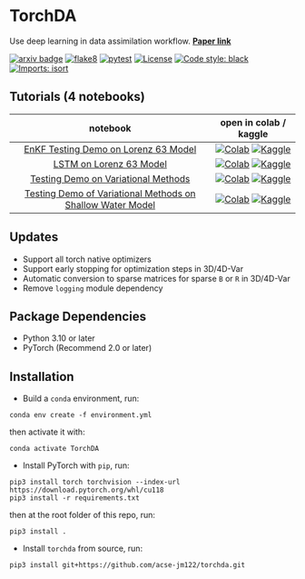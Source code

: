 # TorchDA
Use deep learning in data assimilation workflow.
[**Paper link**](https://arxiv.org/abs/2409.00244)

[![arxiv badge](https://img.shields.io/badge/arXiv-2409.00244-red)](https://arxiv.org/abs/2409.00244)
[![flake8](https://github.com/acse-jm122/irp-acse-jm122/actions/workflows/flake8-format-test.yml/badge.svg)](https://github.com/acse-jm122/irp-acse-jm122/actions/workflows/flake8-format-test.yml)
[![pytest](https://github.com/acse-jm122/irp-acse-jm122/actions/workflows/pytest-conda.yml/badge.svg)](https://github.com/acse-jm122/irp-acse-jm122/actions/workflows/pytest-conda.yml)
[![License](https://img.shields.io/github/license/acse-jm122/torchda
)](https://github.com/acse-jm122/torchda/blob/main/LICENSE)
[![Code style: black](https://img.shields.io/badge/code%20style-black-000000.svg)](https://github.com/psf/black)
[![Imports: isort](https://img.shields.io/badge/%20imports-isort-%231674b1?style=flat&labelColor=ef8336)](https://pycqa.github.io/isort/)

Tutorials (4 notebooks)
-----------------------
| **notebook** | **open in colab / kaggle** |
|:------------:|:-------------------------------------------------:|
| [EnKF Testing Demo on Lorenz 63 Model](https://github.com/acse-jm122/torchda/blob/main/examples/lorenz_enkf.ipynb) | [![Colab](https://colab.research.google.com/assets/colab-badge.svg)](https://colab.research.google.com/github/acse-jm122/torchda/blob/main/examples/lorenz_enkf.ipynb) [![Kaggle](https://kaggle.com/static/images/open-in-kaggle.svg)](https://kaggle.com/kernels/welcome?src=https://github.com/acse-jm122/torchda/blob/main/examples/lorenz_enkf.ipynb) |
| [LSTM on Lorenz 63 Model](https://github.com/acse-jm122/torchda/blob/main/examples/lorenz_lstm_example.ipynb) | [![Colab](https://colab.research.google.com/assets/colab-badge.svg)](https://colab.research.google.com/github/acse-jm122/torchda/blob/main/examples/lorenz_lstm_example.ipynb) [![Kaggle](https://kaggle.com/static/images/open-in-kaggle.svg)](https://kaggle.com/kernels/welcome?src=https://github.com/acse-jm122/torchda/blob/main/examples/lorenz_lstm_example.ipynb) |
| [Testing Demo on Variational Methods](https://github.com/acse-jm122/torchda/blob/main/examples/variational_methods.ipynb) | [![Colab](https://colab.research.google.com/assets/colab-badge.svg)](https://colab.research.google.com/github/acse-jm122/torchda/blob/main/examples/variational_methods.ipynb) [![Kaggle](https://kaggle.com/static/images/open-in-kaggle.svg)](https://kaggle.com/kernels/welcome?src=https://github.com/acse-jm122/torchda/blob/main/examples/variational_methods.ipynb) |
| [Testing Demo of Variational Methods on Shallow Water Model](https://github.com/acse-jm122/torchda/blob/main/examples/shallow_water_example/models.ipynb) | [![Colab](https://colab.research.google.com/assets/colab-badge.svg)](https://colab.research.google.com/github/acse-jm122/torchda/blob/main/examples/shallow_water_example/models.ipynb) [![Kaggle](https://kaggle.com/static/images/open-in-kaggle.svg)](https://kaggle.com/kernels/welcome?src=https://github.com/acse-jm122/torchda/blob/main/examples/shallow_water_example/models.ipynb) |

Updates
-------
* Support all torch native optimizers
* Support early stopping for optimization steps in 3D/4D-Var
* Automatic conversion to sparse matrices for sparse `B` or `R` in 3D/4D-Var
* Remove `logging` module dependency

Package Dependencies
--------------------
* Python 3.10 or later
* PyTorch (Recommend 2.0 or later)

Installation
------------
* Build a `conda` environment, run:
```
conda env create -f environment.yml
```
then activate it with:
```
conda activate TorchDA
```

* Install PyTorch with `pip`, run:
```
pip3 install torch torchvision --index-url https://download.pytorch.org/whl/cu118
pip3 install -r requirements.txt
```
then at the root folder of this repo, run:
```
pip3 install .
```

* Install `torchda` from source, run:
```
pip3 install git+https://github.com/acse-jm122/torchda.git
```
